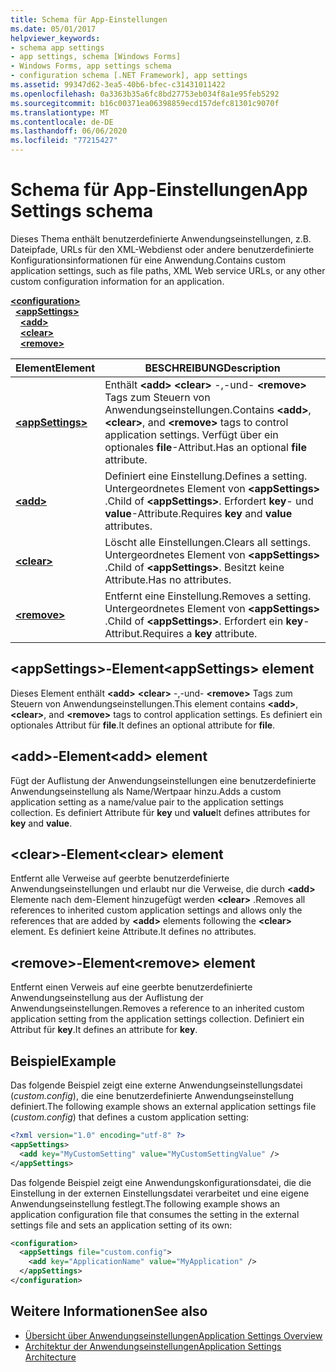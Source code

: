 ```yaml
---
title: Schema für App-Einstellungen
ms.date: 05/01/2017
helpviewer_keywords:
- schema app settings
- app settings, schema [Windows Forms]
- Windows Forms, app settings schema
- configuration schema [.NET Framework], app settings
ms.assetid: 99347d62-3ea5-40b6-bfec-c31431011422
ms.openlocfilehash: 0a3363b35a6fc8bd27753eb034f8a1e95feb5292
ms.sourcegitcommit: b16c00371ea06398859ecd157defc81301c9070f
ms.translationtype: MT
ms.contentlocale: de-DE
ms.lasthandoff: 06/06/2020
ms.locfileid: "77215427"
---
```

# <a name="app-settings-schema"></a><span data-ttu-id="d2452-102">Schema für App-Einstellungen</span><span class="sxs-lookup"><span data-stu-id="d2452-102">App Settings schema</span></span>

<span data-ttu-id="d2452-103">Dieses Thema enthält benutzerdefinierte Anwendungseinstellungen, z.B. Dateipfade, URLs für den XML-Webdienst oder andere benutzerdefinierte Konfigurationsinformationen für eine Anwendung.</span><span class="sxs-lookup"><span data-stu-id="d2452-103">Contains custom application settings, such as file paths, XML Web service URLs, or any other custom configuration information for an application.</span></span>

[**\<configuration>**](../configuration-element.md)\
&nbsp;&nbsp;[**\<appSettings>**](appsettings-element-for-configuration.md)\
&nbsp;&nbsp;&nbsp;&nbsp;[**\<add>**](add-element-for-appsettings.md)\
&nbsp;&nbsp;&nbsp;&nbsp;[**\<clear>**](clear-element-for-appsettings.md)\
&nbsp;&nbsp;&nbsp;&nbsp;[**\<remove>**](remove-element-for-appsettings.md)

| <span data-ttu-id="d2452-104">Element</span><span class="sxs-lookup"><span data-stu-id="d2452-104">Element</span></span> | <span data-ttu-id="d2452-105">BESCHREIBUNG</span><span class="sxs-lookup"><span data-stu-id="d2452-105">Description</span></span> |
| ------- | ----------- |
| [**\<appSettings>**](appsettings-element-for-configuration.md) | <span data-ttu-id="d2452-106">Enthält **\<add>** **\<clear>** -,-und- **\<remove>** Tags zum Steuern von Anwendungseinstellungen.</span><span class="sxs-lookup"><span data-stu-id="d2452-106">Contains **\<add>**, **\<clear>**, and **\<remove>** tags to control application settings.</span></span> <span data-ttu-id="d2452-107">Verfügt über ein optionales **file**-Attribut.</span><span class="sxs-lookup"><span data-stu-id="d2452-107">Has an optional **file** attribute.</span></span> |
| [**\<add>**](add-element-for-appsettings.md) | <span data-ttu-id="d2452-108">Definiert eine Einstellung.</span><span class="sxs-lookup"><span data-stu-id="d2452-108">Defines a setting.</span></span> <span data-ttu-id="d2452-109">Untergeordnetes Element von **\<appSettings>** .</span><span class="sxs-lookup"><span data-stu-id="d2452-109">Child of **\<appSettings>**.</span></span> <span data-ttu-id="d2452-110">Erfordert **key**- und **value**-Attribute.</span><span class="sxs-lookup"><span data-stu-id="d2452-110">Requires **key** and **value** attributes.</span></span> |
| [**\<clear>**](clear-element-for-appsettings.md) | <span data-ttu-id="d2452-111">Löscht alle Einstellungen.</span><span class="sxs-lookup"><span data-stu-id="d2452-111">Clears all settings.</span></span> <span data-ttu-id="d2452-112">Untergeordnetes Element von **\<appSettings>** .</span><span class="sxs-lookup"><span data-stu-id="d2452-112">Child of **\<appSettings>**.</span></span> <span data-ttu-id="d2452-113">Besitzt keine Attribute.</span><span class="sxs-lookup"><span data-stu-id="d2452-113">Has no attributes.</span></span> |
| [**\<remove>**](remove-element-for-appsettings.md) | <span data-ttu-id="d2452-114">Entfernt eine Einstellung.</span><span class="sxs-lookup"><span data-stu-id="d2452-114">Removes a setting.</span></span> <span data-ttu-id="d2452-115">Untergeordnetes Element von **\<appSettings>** .</span><span class="sxs-lookup"><span data-stu-id="d2452-115">Child of **\<appSettings>**.</span></span> <span data-ttu-id="d2452-116">Erfordert ein **key**-Attribut.</span><span class="sxs-lookup"><span data-stu-id="d2452-116">Requires a **key** attribute.</span></span> |

## <a name="appsettings-element"></a><span data-ttu-id="d2452-117">\<appSettings>-Element</span><span class="sxs-lookup"><span data-stu-id="d2452-117">\<appSettings> element</span></span>

<span data-ttu-id="d2452-118">Dieses Element enthält **\<add>** **\<clear>** -,-und- **\<remove>** Tags zum Steuern von Anwendungseinstellungen.</span><span class="sxs-lookup"><span data-stu-id="d2452-118">This element contains **\<add>**, **\<clear>**, and **\<remove>** tags to control application settings.</span></span> <span data-ttu-id="d2452-119">Es definiert ein optionales Attribut für **file**.</span><span class="sxs-lookup"><span data-stu-id="d2452-119">It defines an optional attribute for **file**.</span></span>

## <a name="add-element"></a><span data-ttu-id="d2452-120">\<add>-Element</span><span class="sxs-lookup"><span data-stu-id="d2452-120">\<add> element</span></span>

<span data-ttu-id="d2452-121">Fügt der Auflistung der Anwendungseinstellungen eine benutzerdefinierte Anwendungseinstellung als Name/Wertpaar hinzu.</span><span class="sxs-lookup"><span data-stu-id="d2452-121">Adds a custom application setting as a name/value pair to the application settings collection.</span></span> <span data-ttu-id="d2452-122">Es definiert Attribute für **key** und **value**</span><span class="sxs-lookup"><span data-stu-id="d2452-122">It defines attributes for **key** and **value**.</span></span>

## <a name="clear-element"></a><span data-ttu-id="d2452-123">\<clear>-Element</span><span class="sxs-lookup"><span data-stu-id="d2452-123">\<clear> element</span></span>

<span data-ttu-id="d2452-124">Entfernt alle Verweise auf geerbte benutzerdefinierte Anwendungseinstellungen und erlaubt nur die Verweise, die durch **\<add>** Elemente nach dem-Element hinzugefügt werden **\<clear>** .</span><span class="sxs-lookup"><span data-stu-id="d2452-124">Removes all references to inherited custom application settings and allows only the references that are added by **\<add>** elements following the **\<clear>** element.</span></span> <span data-ttu-id="d2452-125">Es definiert keine Attribute.</span><span class="sxs-lookup"><span data-stu-id="d2452-125">It defines no attributes.</span></span>

## <a name="remove-element"></a><span data-ttu-id="d2452-126">\<remove>-Element</span><span class="sxs-lookup"><span data-stu-id="d2452-126">\<remove> element</span></span>

<span data-ttu-id="d2452-127">Entfernt einen Verweis auf eine geerbte benutzerdefinierte Anwendungseinstellung aus der Auflistung der Anwendungseinstellungen.</span><span class="sxs-lookup"><span data-stu-id="d2452-127">Removes a reference to an inherited custom application setting from the application settings collection.</span></span> <span data-ttu-id="d2452-128">Definiert ein Attribut für **key**.</span><span class="sxs-lookup"><span data-stu-id="d2452-128">It defines an attribute for **key**.</span></span>

## <a name="example"></a><span data-ttu-id="d2452-129">Beispiel</span><span class="sxs-lookup"><span data-stu-id="d2452-129">Example</span></span>

<span data-ttu-id="d2452-130">Das folgende Beispiel zeigt eine externe Anwendungseinstellungsdatei (*custom.config*), die eine benutzerdefinierte Anwendungseinstellung definiert.</span><span class="sxs-lookup"><span data-stu-id="d2452-130">The following example shows an external application settings file (*custom.config*) that defines a custom application setting:</span></span>

```xml
<?xml version="1.0" encoding="utf-8" ?>
<appSettings>
  <add key="MyCustomSetting" value="MyCustomSettingValue" />
</appSettings>
```

<span data-ttu-id="d2452-131">Das folgende Beispiel zeigt eine Anwendungskonfigurationsdatei, die die Einstellung in der externen Einstellungsdatei verarbeitet und eine eigene Anwendungseinstellung festlegt.</span><span class="sxs-lookup"><span data-stu-id="d2452-131">The following example shows an application configuration file that consumes the setting in the external settings file and sets an application setting of its own:</span></span>

```xml
<configuration>
  <appSettings file="custom.config">
    <add key="ApplicationName" value="MyApplication" />
  </appSettings>
</configuration>
```

## <a name="see-also"></a><span data-ttu-id="d2452-132">Weitere Informationen</span><span class="sxs-lookup"><span data-stu-id="d2452-132">See also</span></span>

- [<span data-ttu-id="d2452-133">Übersicht über Anwendungseinstellungen</span><span class="sxs-lookup"><span data-stu-id="d2452-133">Application Settings Overview</span></span>](../../../winforms/advanced/application-settings-overview.md)
- [<span data-ttu-id="d2452-134">Architektur der Anwendungseinstellungen</span><span class="sxs-lookup"><span data-stu-id="d2452-134">Application Settings Architecture</span></span>](../../../winforms/advanced/application-settings-architecture.md)
